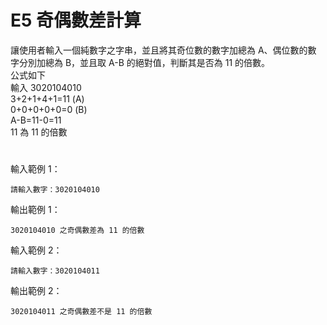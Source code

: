 # E5 奇偶數差計算
讓使用者輸入一個純數字之字串，並且將其奇位數的數字加總為 A、偶位數的數 字分別加總為 B，並且取 A-B 的絕對值，判斷其是否為 11 的倍數。 <br>
公式如下 <br>
輸入 3020104010 <br>
3+2+1+4+1=11 (A) <br>
0+0+0+0+0=0 (B)  <br>
A-B=11-0=11 <br>
11 為 11 的倍數
#
輸入範例 1： 
```
請輸入數字：3020104010 
```
輸出範例 1：
```
3020104010 之奇偶數差為 11 的倍數
```
輸入範例 2： 
```
請輸入數字：3020104011 
```
輸出範例 2：
```
3020104011 之奇偶數差不是 11 的倍數
```
